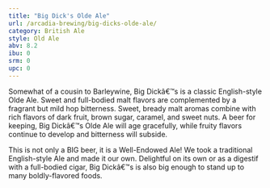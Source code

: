 ```yaml
---
title: "Big Dick's Olde Ale"
url: /arcadia-brewing/big-dicks-olde-ale/
category: British Ale
style: Old Ale
abv: 8.2
ibu: 0
srm: 0
upc: 0
---
```

Somewhat of a cousin to Barleywine, Big Dickâ€™s is a classic English-style Olde Ale.  Sweet and full-bodied malt flavors are complemented by a fragrant but mild hop bitterness.  Sweet, bready malt aromas combine with rich flavors of dark fruit, brown sugar, caramel, and sweet nuts. A beer for keeping, Big Dickâ€™s Olde Ale will age gracefully, while fruity flavors continue to develop and bitterness will subside.

This is not only a BIG beer, it is a Well-Endowed Ale!  We took a traditional English-style Ale and made it our own.  Delightful on its own or as a digestif with a full-bodied cigar, Big Dickâ€™s is also big enough to stand up to many boldly-flavored foods.

